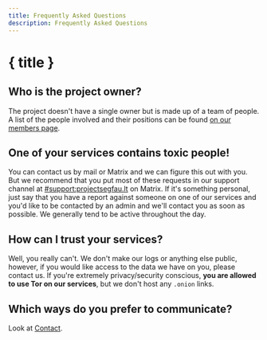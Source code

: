 ```yaml
---
title: Frequently Asked Questions
description: Frequently Asked Questions
---
```


# { title }

## Who is the project owner?

The project doesn't have a single owner but is made up of a team of people. A list of the people involved and their positions can be found [on our members page](/members).

## One of your services contains toxic people!

You can contact us by mail or Matrix and we can figure this out with you. But we recommend that you put most of these requests in our support channel at [#support:projectsegfau.lt](https://matrix.to/#/#support:projectsegfau.lt) on Matrix. If it's something personal, just say that you have a report against someone on one of our services and you'd like to be contacted by an admin and we'll contact you as soon as possible. We generally tend to be active throughout the day.

## How can I trust your services?

Well, you really can't. We don't make our logs or anything else public, however, if you would like access to the data we have on you, please contact us. If you're extremely privacy/security conscious, **you are allowed to use Tor on our services**, but we don't host any `.onion` links.

## Which ways do you prefer to communicate?

Look at [Contact](/contact).
